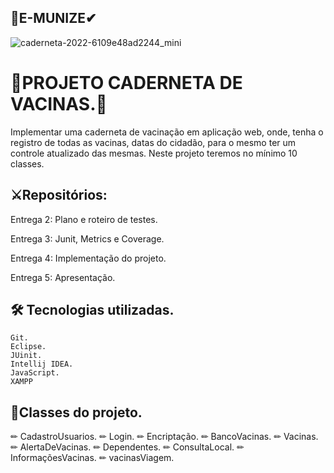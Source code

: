 
## 🥼E-MUNIZE✔



![caderneta-2022-6109e48ad2244_mini](https://github.com/A3-VACINAS/Entrega/assets/111095583/c268cde4-258e-4fa6-b6bc-1c5886ae886e)








# 📙PROJETO CADERNETA DE VACINAS.📖

Implementar uma caderneta de vacinação em aplicação web, onde, tenha o registro de todas as vacinas, datas do cidadão, para o mesmo ter um controle atualizado das mesmas. 
Neste projeto teremos no mínimo 10 classes.


## ⚔Repositórios:

 Entrega 2: Plano e roteiro de testes.
 
 Entrega 3: Junit, Metrics e Coverage.
 
 Entrega 4: Implementação do projeto.
 
 Entrega 5: Apresentação.
 
 
## 🛠 Tecnologias utilizadas.

    Git.
    Eclipse.
    JUinit.
    Intellij IDEA.
    JavaScript.
    XAMPP

## 📒Classes do projeto.

   ✏  CadastroUsuarios.
   ✏  Login.
   ✏  Encriptação.
   ✏  BancoVacinas.
   ✏  Vacinas.
   ✏  AlertaDeVacinas.
   ✏  Dependentes.
   ✏  ConsultaLocal.
   ✏  InformaçõesVacinas.
   ✏  vacinasViagem.
